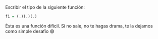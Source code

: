 Escribir el tipo de la siguiente función:

```Haskell
f1 = (.)(.)(.)
```


Ésta es una función dífícil. Si no sale, no te hagas drama, te la dejamos como simple desafío :smile: